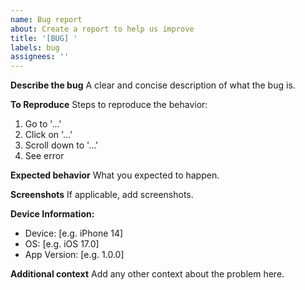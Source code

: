 ```yaml
---
name: Bug report
about: Create a report to help us improve
title: '[BUG] '
labels: bug
assignees: ''
---
```


**Describe the bug**
A clear and concise description of what the bug is.

**To Reproduce**
Steps to reproduce the behavior:
1. Go to '...'
2. Click on '...'
3. Scroll down to '...'
4. See error

**Expected behavior**
What you expected to happen.

**Screenshots**
If applicable, add screenshots.

**Device Information:**
 - Device: [e.g. iPhone 14]
 - OS: [e.g. iOS 17.0]
 - App Version: [e.g. 1.0.0]

**Additional context**
Add any other context about the problem here.